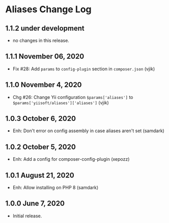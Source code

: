 # Aliases Change Log


## 1.1.2 under development

- no changes in this release.


## 1.1.1 November 06, 2020


- Fix #28: Add `params` to `config-plugin` section in `composer.json` (vjik)



## 1.1.0 November 4, 2020

- Chg #26: Change Yii configuration `$params['aliases']` to `$params['yiisoft/aliases']['aliases']` (vjik)

## 1.0.3 October 6, 2020

- Enh: Don't error on config assembly in case aliases aren't set (samdark)

## 1.0.2 October 5, 2020

- Enh: Add a config for composer-config-plugin (xepozz)

## 1.0.1 August 21, 2020

- Enh: Allow installing on PHP 8 (samdark)

## 1.0.0 June 7, 2020

- Initial release.



